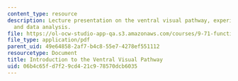 ```yaml
---
content_type: resource
description: Lecture presentation on the ventral visual pathway, experimental design,
  and data analysis.
file: https://ol-ocw-studio-app-qa.s3.amazonaws.com/courses/9-71-functional-mri-of-high-level-vision-fall-2007/06b4c65fd7f29cd421c978570dcb6035_lec2_vvp_ip.pdf
file_type: application/pdf
parent_uid: 49e64858-2af7-b4c8-55e7-4278ef551112
resourcetype: Document
title: Introduction to the Ventral Visual Pathway
uid: 06b4c65f-d7f2-9cd4-21c9-78570dcb6035
---
```

